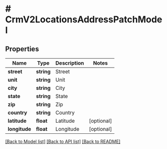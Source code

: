 # # CrmV2LocationsAddressPatchModel

## Properties

Name | Type | Description | Notes
------------ | ------------- | ------------- | -------------
**street** | **string** | Street |
**unit** | **string** | Unit |
**city** | **string** | City |
**state** | **string** | State |
**zip** | **string** | Zip |
**country** | **string** | Country |
**latitude** | **float** | Latitude | [optional]
**longitude** | **float** | Longitude | [optional]

[[Back to Model list]](../../README.md#models) [[Back to API list]](../../README.md#endpoints) [[Back to README]](../../README.md)
